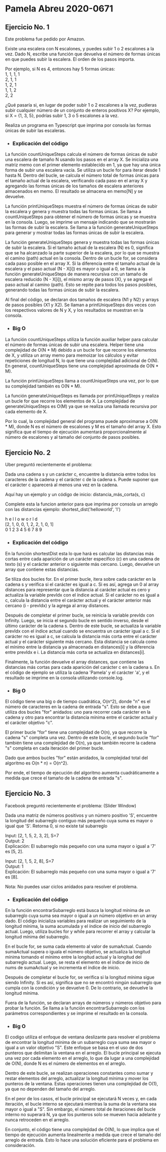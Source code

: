 # Pamela Abreu 2020-0671 

## Ejercicio No. 1

Este problema fue pedido por Amazon.

Existe una escalera con N escalones, y puedes subir 1 o 2 escalones a la vez. Dado N, escribe una función que devuelva el número de formas únicas en que puedes subir la escalera. El orden de los pasos importa.

Por ejemplo, si N es 4, entonces hay 5 formas únicas:                                                                                                                      
1, 1, 1, 1                                                                                                                                                                  
2, 1, 1                                                                                                                                                                    
1, 2, 1                                                                                                                                                                    
1, 1, 2                                                                                                                                                                    
2, 2

¿Qué pasaría si, en lugar de poder subir 1 o 2 escalones a la vez, pudieras subir cualquier número de un conjunto de enteros positivos X? Por ejemplo, si X = {1, 3, 5}, podrías subir 1, 3 o 5 escalones a la vez.

Realiza un programa en Typescript que imprima por consola las formas únicas de subir las escaleras.

- ### Explicación del código

La función countUniqueSteps calcula el número de formas únicas de subir una escalera de tamaño N usando los pasos en el array X. Se inicializa una matriz memo con el primer elemento establecido en 1, ya que hay una única forma de subir una escalera vacía. Se utiliza un bucle for para iterar desde 1 hasta N. Dentro del bucle, se calcula el número total de formas únicas para el tamaño actual de la escalera, verificando cada paso en el array X y agregando las formas únicas de los tamaños de escalera anteriores almacenados en memo. El resultado se almacena en memo[N] y se devuelve.

La función printUniqueSteps muestra el número de formas únicas de subir la escalera y genera y muestra todas las formas únicas. Se llama a countUniqueSteps para obtener el número de formas únicas y se muestra en la consola. Luego, se imprime un mensaje indicando que se mostrarán las formas de subir la escalera. Se llama a la función generateUniqueSteps para generar y mostrar todas las formas únicas de subir la escalera.

La función generateUniqueSteps genera y muestra todas las formas únicas de subir la escalera. Si el tamaño actual de la escalera (N) es 0, significa que se ha alcanzado la parte superior de la escalera, por lo que se muestra el camino (path) actual en la consola. Dentro de un bucle for, se considera cada paso posible en el array X. Si la diferencia entre el tamaño actual de la escalera y el paso actual (N - X[i]) es mayor o igual a 0, se llama a la función generateUniqueSteps de manera recursiva con un tamaño de escalera reducido (N - X[i]), el mismo array de pasos (X), y se agrega el paso actual al camino (path). Esto se repite para todos los pasos posibles, generando todas las formas únicas de subir la escalera.

Al final del código, se declaran dos tamaños de escalera (N1 y N2) y arrays de pasos posibles (X1 y X2). Se llaman a printUniqueSteps dos veces con los respectivos valores de N y X, y los resultados se muestran en la consola.

- ### Big O

La función countUniqueSteps utiliza la función auxiliar helper para calcular el número de formas únicas de subir una escalera. Helper tiene una complejidad de O(N * M) debido a un bucle for que recorre los elementos de X, y utiliza un array memo para memoizar los cálculos y evitar repeticiones de longitud N, lo que tiene una complejidad adicional de O(N). En general, countUniqueSteps tiene una complejidad aproximada de O(N * M).

La función printUniqueSteps llama a countUniqueSteps una vez, por lo que su complejidad también es O(N * M).

La función generateUniqueSteps es llamada por printUniqueSteps y realiza un bucle for que recorre los elementos de X. La complejidad de generateUniqueSteps es O(M) ya que se realiza una llamada recursiva por cada elemento de X.

Por lo cual, la complejidad general del programa puede aproximarse a O(N * M), donde N es el número de escalones y M es el tamaño del array X. Esto significa que el tiempo de ejecución aumentará proporcionalmente al número de escalones y al tamaño del conjunto de pasos posibles.

## Ejercicio No. 2

Uber preguntó recientemente el problema:

Dada una cadena s y un carácter c, encuentre la distancia entre todos los caracteres de la cadena y el carácter c de la cadena s. Puede suponer que el carácter c aparecerá al menos una vez en la cadena.

Aquí hay un ejemplo y un código de inicio:
distancia_más_corta(s, c)

Complete esta la funcion anterior para que imprima por consola un arreglo con las distancias ejemplo:
shortest_dist('helloworld', 'l')

h e l l o w o r l d                                                                                                                                                        
[2, 1, 0, 0, 1, 2, 2, 1, 0, 1]                                                                                                                                              
0 1 2 3 4 5 6 7 8 9

- ### Explicación del código

En la función shortestDist esta lo que hará es calcular las distancias más cortas entre cada aparición de un carácter específico (c) en una cadena de texto (s) y el carácter anterior o siguiente más cercano. Luego, devuelve un array que contiene estas distancias.

Se tiliza dos bucles for. En el primer bucle, itera sobre cada carácter en la cadena s y verifica si el carácter es igual a c. Si es así, agrega un 0 al array distances para representar que la distancia al carácter actual es cero y actualiza la variable prevIdx con el índice actual. Si el carácter no es igual a c, calcula la distancia entre el carácter actual y el carácter anterior más cercano (i - prevIdx) y la agrega al array distances.

Después de completar el primer bucle, se reinicia la variable prevIdx con Infinity. Luego, se inicia el segundo bucle en sentido inverso, desde el último carácter de la cadena s. Dentro de este bucle, se actualiza la variable prevIdx con el índice actual cuando se encuentra un carácter igual a c. Si el carácter no es igual a c, se calcula la distancia más corta entre el carácter actual y el carácter siguiente más cercano. Esta distancia se calcula como el mínimo entre la distancia ya almacenada en distances[i] y la diferencia entre prevIdx e i. La distancia más corta se actualiza en distances[i].

Finalmente, la función devuelve el array distances, que contiene las distancias más cortas para cada aparición del carácter c en la cadena s. En el código de ejemplo se utiliza la cadena 'Pamela' y el carácter 'a', y el resultado se imprime en la consola utilizando console.log.

- ### Big O

El código tiene una big o de tiempo cuadrática, O(n^2), donde "n" es el número de caracteres en la cadena de entrada "s". Esto se debe a que utiliza dos bucles "for" anidados: uno para recorrer cada carácter en la cadena y otro para encontrar la distancia mínima entre el carácter actual y el carácter objetivo "c".

El primer bucle "for" tiene una complejidad de O(n), ya que recorre la cadena "s" completa una vez. Dentro de este bucle, el segundo bucle "for" también tiene una complejidad de O(n), ya que también recorre la cadena "s" completa en cada iteración del primer bucle.

Dado que ambos bucles "for" están anidados, la complejidad total del algoritmo es O(n * n) = O(n^2).

Por ende, el tiempo de ejecución del algoritmo aumenta cuadráticamente a medida que crece el tamaño de la cadena de entrada "s".

## Ejercicio No. 3

Facebook preguntó recientemente el problema: (Slider Window)

Dada una matriz de números positivos y un número positivo 'S', encuentre la longitud del subarreglo contiguo más pequeño cuya suma es mayor o igual que 'S'. Retorna 0, si no existe tal subarreglo

Input: [2, 1, 5, 2, 3, 2], S=7                                                                      
Output: 2                                                                               
Explicación: El subarreglo más pequeño con una suma mayor o igual a '7' es [5, 2].

Input: [2, 1, 5, 2, 8], S=7                                                                         
Output: 1                                                                               
Explicación: El subarreglo más pequeño con una suma mayor o igual a '7' es [8].

Nota: No puedes usar ciclos anidados para resolver el problema.

- ### Explicación del código

En la función encontrarSubarreglo está busca la longitud mínima de un subarreglo cuya suma sea mayor o igual a un número objetivo en un array dado. El código inicializa variables para realizar un seguimiento de la longitud mínima, la suma acumulada y el índice de inicio del subarreglo actual. Luego, utiliza bucles for y while para recorrer el array y calcular la longitud mínima del subarreglo.

En el bucle for, se suma cada elemento al valor de sumaActual. Cuando sumaActual supera o iguala el número objetivo, se actualiza la longitud mínima tomando el mínimo entre la longitud actual y la longitud del subarreglo actual. Luego, se resta el elemento en el índice de inicio de nums de sumaActual y se incrementa el índice de inicio.

Después de completar el bucle for, se verifica si la longitud mínima sigue siendo Infinity. Si es así, significa que no se encontró ningún subarreglo que cumpla con la condición y se devuelve 0. De lo contrario, se devuelve la longitud mínima.

Fuera de la función, se declaran arrays de números y números objetivo para probar la función. Se llama a la función encontrarSubarreglo con los parámetros correspondientes y se imprime el resultado en la consola.

- ### Big O

El codigo utiliza el enfoque de ventana deslizante para resolver el problema de encontrar la longitud mínima de un subarreglo cuya suma sea mayor o igual a un valor objetivo "S". Este enfoque se basa en el uso de dos punteros que delimitan la ventana en el arreglo. El bucle principal se ejecuta una vez por cada elemento en el arreglo, lo que da lugar a una complejidad de O(N), donde N es el número de elementos en el arreglo.

Dentro de este bucle, se realizan operaciones constantes como sumar y restar elementos del arreglo, actualizar la longitud mínima y mover los punteros de la ventana. Estas operaciones tienen una complejidad de O(1), ya que no dependen del tamaño del arreglo.

En el peor de los casos, el bucle principal se ejecutará N veces y, en cada iteración, el bucle interno se ejecutará mientras la suma de la ventana sea mayor o igual a "S". Sin embargo, el número total de iteraciones del bucle interno no superará N, ya que los punteros solo se mueven hacia adelante y nunca retroceden en el arreglo.

En conjunto, el código tiene una complejidad de O(N), lo que implica que el tiempo de ejecución aumenta linealmente a medida que crece el tamaño del arreglo de entrada. Esto lo hace una solución eficiente para el problema en consideración.

